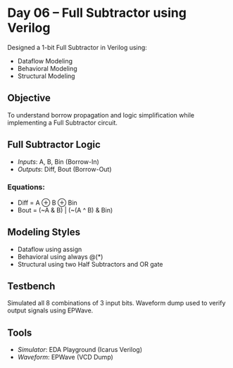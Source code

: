 # Day 06 – Full Subtractor using Verilog

Designed a 1-bit Full Subtractor in Verilog using:
- Dataflow Modeling
- Behavioral Modeling
- Structural Modeling

## Objective

To understand borrow propagation and logic simplification while implementing a Full Subtractor circuit.

## Full Subtractor Logic

- *Inputs*: A, B, Bin (Borrow-In)
- *Outputs*: Diff, Bout (Borrow-Out)

### Equations:
- Diff = A ⊕ B ⊕ Bin
- Bout = (~A & B) | (~(A ^ B) & Bin)

## Modeling Styles

-  Dataflow using assign
-  Behavioral using always @(*)
-  Structural using two Half Subtractors and OR gate

## Testbench

Simulated all 8 combinations of 3 input bits. Waveform dump used to verify output signals using EPWave.

## Tools

- *Simulator*: EDA Playground (Icarus Verilog)
- *Waveform*: EPWave (VCD Dump)
